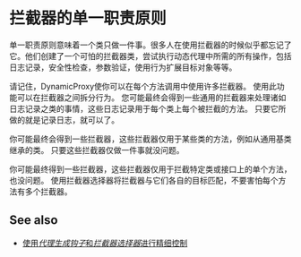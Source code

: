 # 拦截器的单一职责原则

单一职责原则意味着一个类只做一件事。很多人在使用拦截器的时候似乎都忘记了它。他们创建了一个可怕的拦截器类，尝试执行动态代理中所需的所有操作，包括日志记录，安全性检查，参数验证，使用行为扩展目标对象等等。

请记住，DynamicProxy使你可以在每个方法调用中使用许多拦截器。 使用此功能可以在拦截器之间拆分行为。 您可能最终会得到一些通用的拦截器来处理诸如日志记录之类的事情，这些日志记录用于每个类上每个被拦截的方法。 只要它所做的就是记录日志，就可以了。

你可能最终会得到一些拦截器，这些拦截器仅用于某些类的方法，例如从通用基类继承的类。 只要这些拦截器仅做一件事就没问题。

你可能最终得到一些拦截器，这些拦截器仅用于拦截特定类或接口上的单个方法，也没问题。 使用拦截器选择器将拦截器与它们各自的目标匹配，不要害怕每个方法有多个拦截器。

## See also

* [使用*代理生成钩子*和*拦截器选择器*进行精细控制](dynamicproxy-fine-grained-control.md)